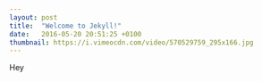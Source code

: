```yaml
---
layout: post
title:  "Welcome to Jekyll!"
date:   2016-05-20 20:51:25 +0100
thumbnail: https://i.vimeocdn.com/video/570529759_295x166.jpg
---
```


Hey
